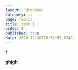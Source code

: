```yaml
---
layout: _dropdown
category: it
page: faq-it
title: test 1
order: 1
published: true
date: 2020-12-28T20:57:07.674Z
---
```

f

**ghjgh**